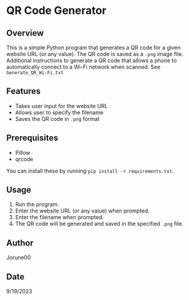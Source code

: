 # QR Code Generator

## Overview
This is a simple Python program that generates a QR code for a given website URL (or any value). The QR code is saved as a `.png` image file. Additional instructions to generate a QR code that allows a phone to automatically connect to a Wi-Fi network when scanned. See `Generate_QR_Wi-Fi.txt`

## Features
- Takes user input for the website URL
- Allows user to specify the filename
- Saves the QR code in `.png` format

## Prerequisites
- Pillow
- qrcode

You can install these by running `pip install -r requirements.txt`.

## Usage
1. Run the program.
2. Enter the website URL (or any value) when prompted.
3. Enter the filename when prompted.
4. The QR code will be generated and saved in the specified `.png` file.

## Author
Jorune00

## Date
9/19/2023


